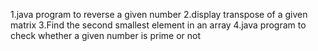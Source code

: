 1.java program to reverse a given number
2.display transpose of a given matrix
3.Find the second smallest element in an array
4.java program to check whether a given number is prime or not

